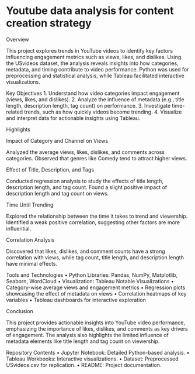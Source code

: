 # Youtube data analysis for content creation strategy
Overview

This project explores trends in YouTube videos to identify key factors influencing engagement metrics such as views, likes, and dislikes. Using the USvideos dataset, the analysis reveals insights into how categories, metadata, and timing contribute to video performance. Python was used for preprocessing and statistical analysis, while Tableau facilitated interactive visualizations.

Key Objectives
	1.	Understand how video categories impact engagement (views, likes, and dislikes).
	2.	Analyze the influence of metadata (e.g., title length, description length, tag  count) on performance.
	3.	Investigate time-related trends, such as how quickly videos become trending.
	4.	Visualize and interpret data for actionable insights using Tableau.

 Highlights

Impact of Category and Channel on Views

Analyzed the average views, likes, dislikes, and comments across categories. Observed that genres like Comedy tend to attract higher views.

Effect of Title, Description, and Tags

Conducted regression analysis to study the effects of title length, description length, and tag count. Found a slight positive impact of description length and tag count on views.

Time Until Trending

Explored the relationship between the time it takes to trend and viewership. Identified a weak positive correlation, suggesting other factors are more influential.

Correlation Analysis

Discovered that likes, dislikes, and comment counts have a strong correlation with views, while tag count, title length, and description length have minimal effects.

Tools and Technologies
	•	Python Libraries: Pandas, NumPy, Matplotlib, Seaborn, WordCloud
	•	Visualization: Tableau 
Notable Visualizations
	•	Category-wise average views and engagement metrics
	•	Regression plots showcasing the effect of metadata on views
	•	Correlation heatmaps of key variables
	•	Tableau dashboards for interactive exploration

Conclusion

This project provides actionable insights into YouTube video performance, emphasizing the importance of likes, dislikes, and comments as key drivers of engagement. The analysis also highlights the limited influence of metadata elements like title length and tag count on viewership.

Repository Contents
	•	Jupyter Notebook: Detailed Python-based analysis.
	•	Tableau Workbooks: Interactive visualizations.
	•	Dataset: Preprocessed USvideos.csv for replication.
	•	README: Project documentation.
